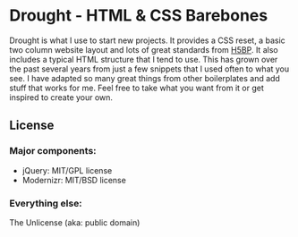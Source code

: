 # Drought - HTML & CSS Barebones

Drought is what I use to start new projects. It provides a CSS reset, a basic two column website layout and lots of great standards from [H5BP](http://html5boilerplate.com). It also includes a typical HTML structure that I tend to use. This has grown over the past several years from just a few snippets that I used often to what you see. I have adapted so many great things from other boilerplates and add stuff that works for me. Feel free to take what you want from it or get inspired to create your own.

## License

### Major components:

* jQuery: MIT/GPL license
* Modernizr: MIT/BSD license

### Everything else:

The Unlicense (aka: public domain)